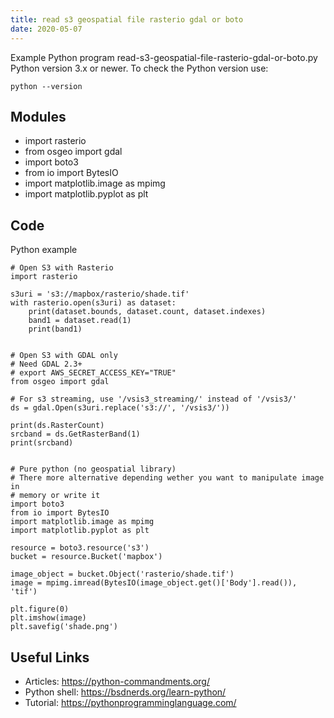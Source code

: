 ```yaml
---
title: read s3 geospatial file rasterio gdal or boto
date: 2020-05-07
---
```

Example Python program read-s3-geospatial-file-rasterio-gdal-or-boto.py
Python version 3.x or newer.
To check the Python version use:

    python --version

## Modules

* import rasterio
* from osgeo import gdal
* import boto3
* from io import BytesIO
* import matplotlib.image as mpimg
* import matplotlib.pyplot as plt

## Code

Python example

    # Open S3 with Rasterio
    import rasterio
    
    s3uri = 's3://mapbox/rasterio/shade.tif'
    with rasterio.open(s3uri) as dataset:
        print(dataset.bounds, dataset.count, dataset.indexes) 
        band1 = dataset.read(1) 
        print(band1)
    
    
    # Open S3 with GDAL only
    # Need GDAL 2.3+
    # export AWS_SECRET_ACCESS_KEY="TRUE"
    from osgeo import gdal
    
    # For s3 streaming, use '/vsis3_streaming/' instead of '/vsis3/'
    ds = gdal.Open(s3uri.replace('s3://', '/vsis3/'))
    
    print(ds.RasterCount)
    srcband = ds.GetRasterBand(1)
    print(srcband)
    
    
    # Pure python (no geospatial library)
    # There more alternative depending wether you want to manipulate image in 
    # memory or write it
    import boto3
    from io import BytesIO
    import matplotlib.image as mpimg
    import matplotlib.pyplot as plt
    
    resource = boto3.resource('s3')
    bucket = resource.Bucket('mapbox')
    
    image_object = bucket.Object('rasterio/shade.tif')
    image = mpimg.imread(BytesIO(image_object.get()['Body'].read()), 'tif')
    
    plt.figure(0)
    plt.imshow(image)
    plt.savefig('shade.png')
    

## Useful Links

- Articles: https://python-commandments.org/
- Python shell: https://bsdnerds.org/learn-python/
- Tutorial: https://pythonprogramminglanguage.com/
